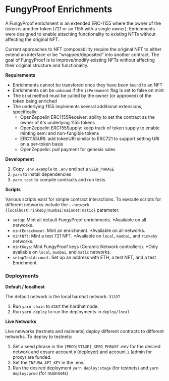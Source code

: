 # FungyProof Enrichments

A FungyProof enrichment is an extended ERC-1155 where the owner of the token is another token (721 or an 1155 with a single owner).
Enrichments were designed to enable attaching functionality to existing NFTs without affecting the original NFT.

Current approaches to NFT composability require the original NFT to either extend an interface or be "wrapped/deposited" into another contract. 
The goal of FungyProof is to improve/modify existing NFTs without affecting their original structure and functionality.

**Requirements**
- Enrichments cannot be transfered once they have been `bound` to an NFT
- Enrichments can be `unbound` if the `isPermanent` flag is set to false on mint
- The `bind` method must be called by the owner (or approved) of the token being enriched
- The underlying 1155 implements several additional extensions, specifically:
    - OpenZeppelin ERC1155Receiver: ability to set the contract as the owner of it's underlying 1155 tokens
    - OpenZeppelin ERC155Supply: keep track of token supply to enable minting semi and non-fungible tokens
    - ERC1155URI: add tokenURI similar to ERC721 to support setting URI on a per-token basis
    - OpenZeppelin: pull payment for genesis sales

**Development**
1. Copy `.env.example` to `.env` and set a `SEED_PHRASE`
2. `yarn` to install dependencies
3. `yarn test` to compile contracts and run tests

**Scripts**

Various scripts exist for simple contract interactions. 
To execute scripts for different networks include the `--network {localhost|rinkeby|mumbai|mainnet|matic}` parameter.

* `setup`: Mint all default FungyProof enrichments. *Available on all networks.
* `mintEnrichment`: Mint an enrichment. *Available on all networks.
* `mintNft`: Mint a test 721 NFT. *Available on `local`, `mumbai`, and `rinkeby` networks.
* `mintKeys`: Mint FungyProof keys (Ceramic Network controllers). *Only available on `local`, `mumbai`, and `matic` networks.
* `setupTestAccount`: Set up an address with ETH, a test NFT, and a test Enrichment.

### Deployments

**Default / localhost**

The default network is the local hardhat network: `31337`

1. Run `yarn chain` to start the hardhat node.
2. Run `yarn deploy` to run the deployments in `deploy/local`

**Live Networks**

Live networks (testnets and mainnets) deploy different contracts to different networks.
To deploy to testnets:

1. Set a seed phrase in the `[PROD|STAGE]_SEED_PHRASE` .env for the desired network and ensure account `0` (deployer) and account `1` (admin for proxy) are funded.
2. Set the `INFURA_API_KEY` in the .env.
3. Run the desired deployment `yarn deploy:stage` (for testnets) and `yarn deploy:prod` (for mainnets)
